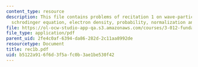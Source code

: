 ```yaml
---
content_type: resource
description: This file contains problems of recitation 1 on wave-particle duality,
  schrodinger equation, electron density, probability, normalization and spectrum.
file: https://ol-ocw-studio-app-qa.s3.amazonaws.com/courses/3-012-fundamentals-of-materials-science-fall-2005/b5122a916f6d3f5afc0b3ae1be530f42_rec1b.pdf
file_type: application/pdf
parent_uid: 2fe4c0af-6394-da86-282d-2c11aa8992de
resourcetype: Document
title: rec1b.pdf
uid: b5122a91-6f6d-3f5a-fc0b-3ae1be530f42
---
```

